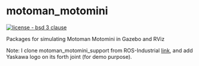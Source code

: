 # motoman_motomini
[![license - bsd 3 clause](https://img.shields.io/:license-BSD%203--Clause-blue.svg)](https://opensource.org/licenses/BSD-3-Clause)

Packages for simulating Motoman Motomini in Gazebo and RViz

Note: I clone motoman_motomini_support from ROS-Industrial [link](https://github.com/ros-industrial/motoman/tree/kinetic-devel/motoman_motomini_support),  and add Yaskawa logo on its forth joint (for demo purpose).

 
